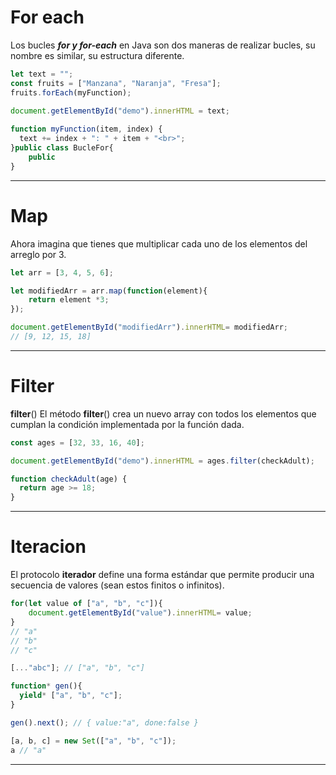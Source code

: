 # For each

Los bucles ***for y for-each*** en Java son dos maneras de realizar bucles, su nombre es similar, su estructura diferente.

```js
let text = "";
const fruits = ["Manzana", "Naranja", "Fresa"];
fruits.forEach(myFunction);

document.getElementById("demo").innerHTML = text;
 
function myFunction(item, index) {
  text += index + ": " + item + "<br>"; 
}public class BucleFor{
	public
}
```



------

# Map

Ahora imagina que tienes que multiplicar cada uno de los elementos del arreglo por 3. 

```js
let arr = [3, 4, 5, 6];

let modifiedArr = arr.map(function(element){
    return element *3;
});

document.getElementById("modifiedArr").innerHTML= modifiedArr; 
// [9, 12, 15, 18]
```

------

# Filter

**filter**() El método **filter**() crea un nuevo array con todos los elementos que cumplan la condición implementada por la función dada.

```js
const ages = [32, 33, 16, 40];

document.getElementById("demo").innerHTML = ages.filter(checkAdult);

function checkAdult(age) {
  return age >= 18;
}
```

------

# Iteracion

El protocolo **iterador** define una forma estándar que permite producir una secuencia de valores (sean estos finitos o infinitos).

```js
for(let value of ["a", "b", "c"]){
    document.getElementById("value").innerHTML= value;
}
// "a"
// "b"
// "c"

[..."abc"]; // ["a", "b", "c"]

function* gen(){
  yield* ["a", "b", "c"];
}

gen().next(); // { value:"a", done:false }

[a, b, c] = new Set(["a", "b", "c"]);
a // "a"
```

------

